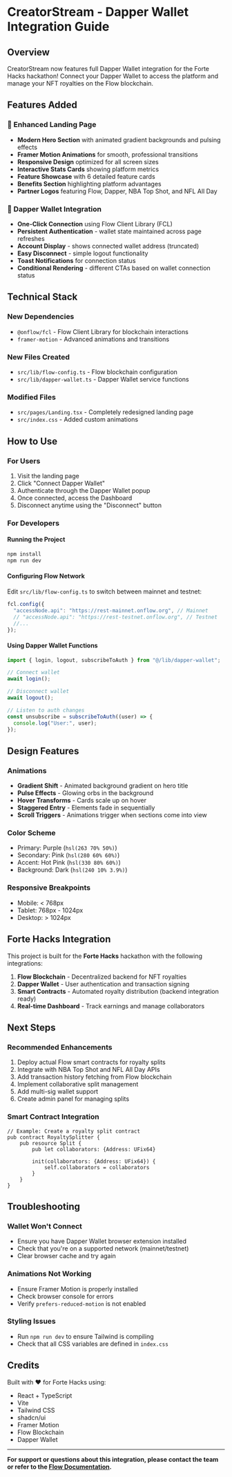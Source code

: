 # CreatorStream - Dapper Wallet Integration Guide

## Overview
CreatorStream now features full Dapper Wallet integration for the Forte Hacks hackathon! Connect your Dapper Wallet to access the platform and manage your NFT royalties on the Flow blockchain.

## Features Added

### 🎨 Enhanced Landing Page
- **Modern Hero Section** with animated gradient backgrounds and pulsing effects
- **Framer Motion Animations** for smooth, professional transitions
- **Responsive Design** optimized for all screen sizes
- **Interactive Stats Cards** showing platform metrics
- **Feature Showcase** with 6 detailed feature cards
- **Benefits Section** highlighting platform advantages
- **Partner Logos** featuring Flow, Dapper, NBA Top Shot, and NFL All Day

### 💎 Dapper Wallet Integration
- **One-Click Connection** using Flow Client Library (FCL)
- **Persistent Authentication** - wallet state maintained across page refreshes
- **Account Display** - shows connected wallet address (truncated)
- **Easy Disconnect** - simple logout functionality
- **Toast Notifications** for connection status
- **Conditional Rendering** - different CTAs based on wallet connection status

## Technical Stack

### New Dependencies
- `@onflow/fcl` - Flow Client Library for blockchain interactions
- `framer-motion` - Advanced animations and transitions

### New Files Created
- `src/lib/flow-config.ts` - Flow blockchain configuration
- `src/lib/dapper-wallet.ts` - Dapper Wallet service functions

### Modified Files
- `src/pages/Landing.tsx` - Completely redesigned landing page
- `src/index.css` - Added custom animations

## How to Use

### For Users
1. Visit the landing page
2. Click "Connect Dapper Wallet"
3. Authenticate through the Dapper Wallet popup
4. Once connected, access the Dashboard
5. Disconnect anytime using the "Disconnect" button

### For Developers

#### Running the Project
```bash
npm install
npm run dev
```

#### Configuring Flow Network
Edit `src/lib/flow-config.ts` to switch between mainnet and testnet:

```typescript
fcl.config({
  "accessNode.api": "https://rest-mainnet.onflow.org", // Mainnet
  // "accessNode.api": "https://rest-testnet.onflow.org", // Testnet
  //...
});
```

#### Using Dapper Wallet Functions

```typescript
import { login, logout, subscribeToAuth } from "@/lib/dapper-wallet";

// Connect wallet
await login();

// Disconnect wallet
await logout();

// Listen to auth changes
const unsubscribe = subscribeToAuth((user) => {
  console.log("User:", user);
});
```

## Design Features

### Animations
- **Gradient Shift** - Animated background gradient on hero title
- **Pulse Effects** - Glowing orbs in the background
- **Hover Transforms** - Cards scale up on hover
- **Staggered Entry** - Elements fade in sequentially
- **Scroll Triggers** - Animations trigger when sections come into view

### Color Scheme
- Primary: Purple (`hsl(263 70% 50%)`)
- Secondary: Pink (`hsl(280 60% 60%)`)
- Accent: Hot Pink (`hsl(330 80% 60%)`)
- Background: Dark (`hsl(240 10% 3.9%)`)

### Responsive Breakpoints
- Mobile: < 768px
- Tablet: 768px - 1024px
- Desktop: > 1024px

## Forte Hacks Integration

This project is built for the **Forte Hacks** hackathon with the following integrations:

1. **Flow Blockchain** - Decentralized backend for NFT royalties
2. **Dapper Wallet** - User authentication and transaction signing
3. **Smart Contracts** - Automated royalty distribution (backend integration ready)
4. **Real-time Dashboard** - Track earnings and manage collaborators

## Next Steps

### Recommended Enhancements
1. Deploy actual Flow smart contracts for royalty splits
2. Integrate with NBA Top Shot and NFL All Day APIs
3. Add transaction history fetching from Flow blockchain
4. Implement collaborative split management
5. Add multi-sig wallet support
6. Create admin panel for managing splits

### Smart Contract Integration
```cadence
// Example: Create a royalty split contract
pub contract RoyaltySplitter {
    pub resource Split {
        pub let collaborators: {Address: UFix64}
        
        init(collaborators: {Address: UFix64}) {
            self.collaborators = collaborators
        }
    }
}
```

## Troubleshooting

### Wallet Won't Connect
- Ensure you have Dapper Wallet browser extension installed
- Check that you're on a supported network (mainnet/testnet)
- Clear browser cache and try again

### Animations Not Working
- Ensure Framer Motion is properly installed
- Check browser console for errors
- Verify `prefers-reduced-motion` is not enabled

### Styling Issues
- Run `npm run dev` to ensure Tailwind is compiling
- Check that all CSS variables are defined in `index.css`

## Credits

Built with ❤️ for Forte Hacks using:
- React + TypeScript
- Vite
- Tailwind CSS
- shadcn/ui
- Framer Motion
- Flow Blockchain
- Dapper Wallet

---

**For support or questions about this integration, please contact the team or refer to the [Flow Documentation](https://docs.onflow.org/).**
